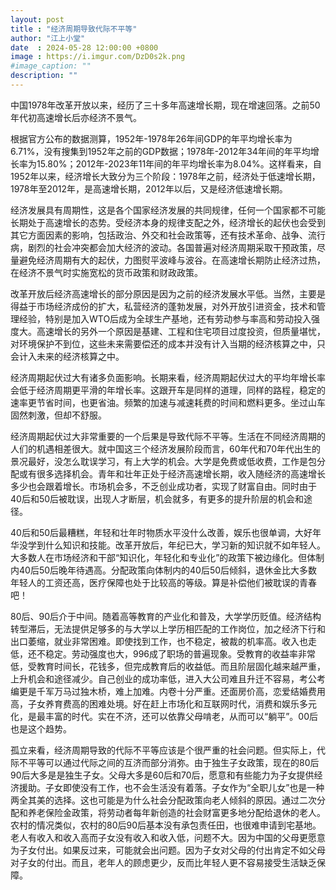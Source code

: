 ```yaml
---
layout: post
title : "经济周期导致代际不平等"
author: "江上小堂"
date  : 2024-05-28 12:00:00 +0800
image : https://i.imgur.com/DzD0s2k.png
#image_caption: ""
description: ""
---
```


中国1978年改革开放以来，经历了三十多年高速增长期，现在增速回落。之前50年代初高速增长后亦经济不景气。

<!--more-->

根据官方公布的数据测算，1952年-1978年26年间GDP的年平均增长率为6.71%，没有搜集到1952年之前的GDP数据；1978年-2012年34年间的年平均增长率为15.80%；2012年-2023年11年间的年平均增长率为8.04%。这样看来，自1952年以来，经济增长大致分为三个阶段：1978年之前，经济处于低速增长期，1978年至2012年，是高速增长期，2012年以后，又是经济低速增长期。

经济发展具有周期性，这是各个国家经济发展的共同规律，任何一个国家都不可能长期处于高速增长的态势。受经济本身的规律支配之外，经济增长的起伏也会受到其它方面因素的影响，包括政治、外交和社会政策等，还有技术革命、战争、流行病，剧烈的社会冲突都会加大经济的波动。各国普遍对经济周期采取干预政策，尽量避免经济周期有大的起伏，力图熨平波峰与波谷。在高速增长期防止经济过热，在经济不景气时实施宽松的货币政策和财政政策。

改革开放后经济高速增长的部分原因是因为之前的经济发展水平低。当然，主要是得益于市场经济成份的扩大，私营经济的蓬勃发展，对外开放引进资金，技术和管理经验，特别是加入WTO后成为全球生产基地，还有劳动参与率高和劳动投入强度大。高速增长的另外一个原因是基建、工程和住宅项目过度投资，但质量堪忧，对环境保护不到位，这些未来需要偿还的成本并没有计入当期的经济核算之中，只会计入未来的经济核算之中。

经济周期起伏过大有诸多负面影响。长期来看，经济周期起伏过大的平均年增长率会低于经济周期更平滑的年增长率。这跟开车是同样的道理，同样的路程，稳定的速率更节省时间，也更省油。频繁的加速与减速耗费的时间和燃料更多。坐过山车固然刺激，但却不舒服。

经济周期起伏过大非常重要的一个后果是导致代际不平等。生活在不同经济周期的人们的机遇相差很大。就中国这三个经济发展阶段而言，60年代和70年代出生的景况最好，没怎么耽误学习，有上大学的机会。大学是免费或低收费，工作是包分配或有很多选择机会。青年和壮年正处于经济高速增长期，收入随经济的高速增长多少也会跟着增长。市场机会多，不乏创业成功者，实现了财富自由。同时由于40后和50后被耽误，出现人才断层，机会就多，有更多的提升阶层的机会和途径。

40后和50后最糟糕，年轻和壮年时物质水平没什么改善，娱乐也很单调，大好年华没学到什么知识和技能。改革开放后，年纪已大，学习新的知识就不如年轻人。大多数人在市场经济和干部“知识化，年轻化和专业化”的政策下被边缘化。但体制内40后50后晚年待遇高。分配政策向体制内的40后50后倾斜，退休金比大多数年轻人的工资还高，医疗保障也处于比较高的等级。算是补偿他们被耽误的青春吧！

80后、90后介于中间。随着高等教育的产业化和普及，大学学历贬值。经济结构转型滞后，无法提供足够多的与大学以上学历相匹配的工作岗位，加之经济下行和出口萎缩，就业非常困难。即使找到工作，也不稳定，被裁的机率高。收入也走低，还不稳定。劳动强度也大，996成了职场的普遍现象。受教育的收益率非常低，受教育时间长，花钱多，但完成教育后的收益低。而且阶层固化越来越严重，上升机会和途径减少。自己创业的成功率低，进入大公司难且升迁不容易，考公考编更是千军万马过独木桥，难上加难。内卷十分严重。还面房价高，恋爱结婚费用高，子女养育费高的困难处境。好在赶上市场化和互联网时代，消费和娱乐多元化，是最丰富的时代。实在不济，还可以依靠父母啃老，从而可以“躺平”。00后也是这个趋势。

孤立来看，经济周期导致的代际不平等应该是个很严重的社会问题。但实际上，代际不平等可以通过代际之间的互济而部分消弥。由于独生子女政策，现在的80后90后大多是是独生子女。父母大多是60后和70后，愿意和有些能力为子女提供经济援助。子女即使没有工作，也不会生活没有着落。子女作为“全职儿女”也是一种两全其美的选择。这也可能是为什么社会分配政策向老人倾斜的原因。通过二次分配和养老保险金政策，将劳动者每年新创造的社会财富更多地分配给退休的老人。农村的情况类似，农村的80后90后基本没有承包责任田，也很难申请到宅基地。老人有收入和收入高而子女没有收入和收入低，问题不大。因为中国的父母更愿意为子女付出。如果反过来，可能就会出问题。因为子女对父母的付出肯定不如父母对子女的付出。而且，老年人的顾虑更少，反而比年轻人更不容易接受生活缺乏保障。

<!--END-->